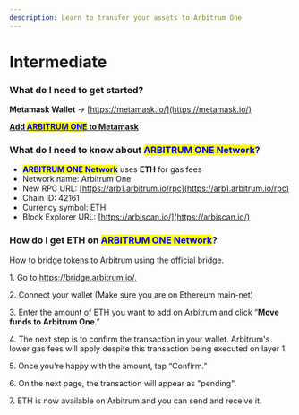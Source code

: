 ```yaml
---
description: Learn to transfer your assets to Arbitrum One
---
```


# Intermediate

### **What do I need to get started?**



**Metamask Wallet** -> [https://metamask.io/](https://metamask.io/)

[**Add **<mark style="color:blue;">**ARBITRUM ONE**</mark>** to Metamask**](https://cointelegraph.com/news/how-to-add-arbitrum-to-metamask)&#x20;

### **What do I need to know about **<mark style="color:blue;">**ARBITRUM ONE Network**</mark>**?**

* <mark style="color:blue;">**ARBITRUM ONE Network**</mark> uses **ETH** for gas fees
* Network name: Arbitrum One
* New RPC URL: [https://arb1.arbitrum.io/rpc](https://arb1.arbitrum.io/rpc)
* Chain ID: 42161
* Currency symbol: ETH
* Block Explorer URL: [https://arbiscan.io/](https://arbiscan.io/)

### **How do I get ETH on **<mark style="color:blue;">**ARBITRUM ONE Network**</mark>**?** &#x20;

How to bridge tokens to Arbitrum using the official bridge.&#x20;

1\. Go to [https://bridge.arbitrum.io/. ](https://bridge.arbitrum.io/)

2\. Connect your wallet (Make sure you are on Ethereum main-net)&#x20;

3\. Enter the amount of ETH you want to add on Arbitrum and click “**Move funds to Arbitrum One**.”

4\. The next step is to confirm the transaction in your wallet. Arbitrum's lower gas fees will apply despite this transaction being executed on layer 1.

5\. Once you're happy with the amount, tap “Confirm.”

6\. On the next page, the transaction will appear as "pending".

7\. ETH is now available on Arbitrum and you can send and receive it.



